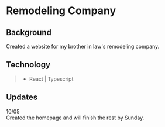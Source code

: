 # Remodeling Company

## Background
Created a website for my brother in law's remodeling company. 

## Technology
>- React | Typescript

## Updates
10/05 <br>
Created the homepage and will finish the rest by Sunday. 